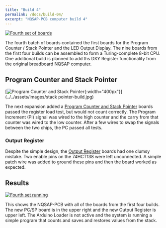 ```yaml
---
title: "Build 4"
permalink: /docs/build-04/
excerpt: "NQSAP-PCB computer build 4"
---
```


[![Fourth set of boards](../../assets/images/boards4-500.jpg "Third set of boards")](../../assets/images/boards4.jpg)

The fourth batch of boards contained the first boards for the Program Counter / Stack
Pointer and the LED Output Display.  The nine boards from the first four builds can be
assembled to form a Turing-complete 8-bit CPU.  One additional build is planned to add
ths DXY Register functionality from the original breadboard NQSAP computer.

## Program Counter and Stack Pointer

[![Program Counter and Stack Pointer](../../assets/images/pc-sp-build.jpg "stack pointer"){:width="400px"}](../../assets/images/stack pointer-build.jpg)

The next expansion added a [Program Counter and Stack Pointer](../program-counter-stack-pointer/) boards passed the register load test, but would not count correctly.  The
Program Increment (PI) signal was wired to the high counter and the carry from that counter
was wired to the low counter.  After a few wires to swap the signals between the two chips,
the PC passed all tests.



### Output Register

Despite the simple design, the [Output Register](../output-register/) boards
had one clumsy mistake.  Two enable pins on the 74HCT138 were left unconnected.  A simple
patch wire was added to ground these pins and then the board worked as expected.

## Results

[![Fourth set running](../../assets/images/build4.gif "fourth set of boards")](../../assets/images/build4.gif)

This shows the NQSAP-PCB with all of the boards from the first four builds. The new PC/SP
board is in the upper right and the new Output Register is upper left.  The Arduino Loader
is not active and the system is running a simple program that counts and saves and
restores values from the stack.
